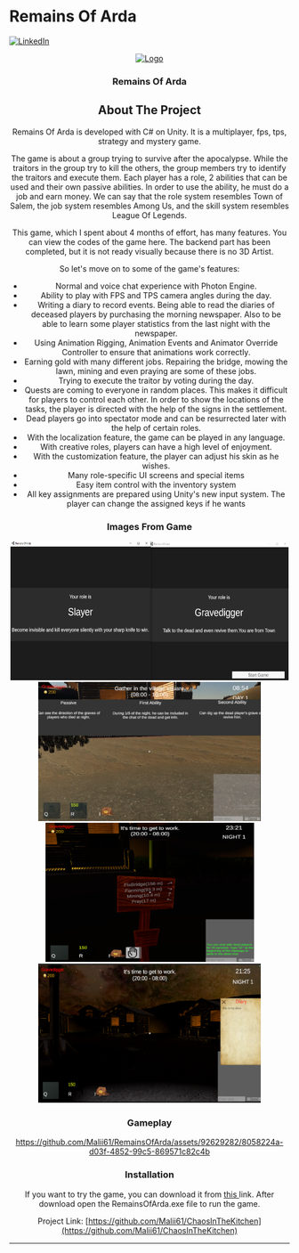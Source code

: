 # Remains Of Arda

<a name="readme-top"></a>

[![LinkedIn][linkedin-shield]][linkedin-url]


<div align="center">
  <a href="https://github.com/Malii61/EscapeFromHorrorMansion">
    <img src="Images/logo.jpg" alt="Logo" width="100" height="100">
  </a>

  <h3 align="center">Remains Of Arda</h3>

<!-- ABOUT THE PROJECT -->
## About The Project

Remains Of Arda is developed with C# on Unity. It is a multiplayer, fps, tps, strategy and mystery game.
 
The game is about a group trying to survive after the apocalypse. While the traitors in the group try to kill the others, the group members try to identify the traitors and execute them. Each player has a role, 2 abilities that can be used and their own passive abilities. In order to use the ability, he must do a job and earn money. We can say that the role system resembles Town of Salem, the job system resembles Among Us, and the skill system resembles League Of Legends.

This game, which I spent about 4 months of effort, has many features. You can view the codes of the game here. The backend part has been completed, but it is not ready visually because there is no 3D Artist.
 
So let's move on to some of the game's features:
* Normal and voice chat experience with Photon Engine.
* Ability to play with FPS and TPS camera angles during the day.
* Writing a diary to record events. Being able to read the diaries of deceased players by purchasing the morning newspaper. Also to be able to learn some player statistics from the last night with the newspaper.
* Using Animation Rigging, Animation Events and Animator Override Controller to ensure that animations work correctly.
* Earning gold with many different jobs. Repairing the bridge, mowing the lawn, mining and even praying are some of these jobs.
* Trying to execute the traitor by voting during the day.
* Quests are coming to everyone in random places. This makes it difficult for players to control each other. In order to show the locations of the tasks, the player is directed with the help of the signs in the settlement.
* Dead players go into spectator mode and can be resurrected later with the help of certain roles.
* With the localization feature, the game can be played in any language.
* With creative roles, players can have a high level of enjoyment.
* With the customization feature, the player can adjust his skin as he wishes.
* Many role-specific UI screens and special items
* Easy item control with the inventory system
* All key assignments are prepared using Unity's new input system. The player can change the assigned keys if he wants

  
### Images From Game
  <img src="/ReadmeImages/lobby.png" width="500" height="250"/>
  <img src="/ReadmeImages/in%20game%201.png" width="400" height="250"/>
  <img src="/ReadmeImages/in%20game%202.png" width="375" height="250"/>
  <img src="/ReadmeImages/in%20game%203.png" width="400" height="250"/>
  


 ### Gameplay


https://github.com/Malii61/RemainsOfArda/assets/92629282/8058224a-d03f-4852-99c5-869571c82c4b


 
  
### Installation
 <a>
    If you want to try the game, you can download it from <a href="https://github.com/Malii61/RemainsOfArda/blob/main/Build"> this </a> link. After download open the RemainsOfArda.exe file to run the game.


   
   
Project Link: [https://github.com/Malii61/ChaosInTheKitchen](https://github.com/Malii61/ChaosInTheKitchen)


[linkedin-shield]: https://img.shields.io/badge/-LinkedIn-black.svg?style=for-the-badge&logo=linkedin&colorB=555
[linkedin-url]: https://www.linkedin.com/in/muhammed-ali-tural/
 


****
